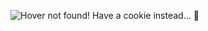 ![Hover not found! Have a cookie instead... 🍪](https://github.com/Arniox/Arniox/blob/main/hover.gif)
